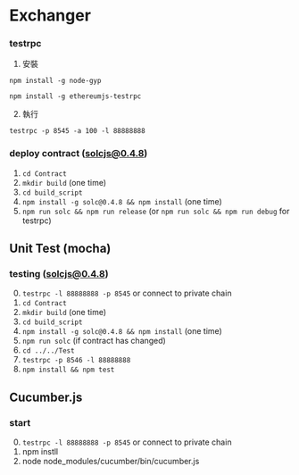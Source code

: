 # Exchanger


### testrpc

1. 安裝

  ```npm install -g node-gyp```

  ```npm install -g ethereumjs-testrpc```

2. 執行

  ```testrpc -p 8545 -a 100 -l 88888888```

### deploy contract (solcjs@0.4.8)

1. ```cd Contract```
2. ```mkdir build``` (one time)
3. ```cd build_script```
4. ```npm install -g solc@0.4.8 && npm install``` (one time)
5. ```npm run solc && npm run release``` (or ```npm run solc && npm run debug``` for testrpc)

## Unit Test (mocha)
### testing (solcjs@0.4.8)

0. ```testrpc -l 88888888 -p 8545``` or connect to private chain
1. ```cd Contract```
2. ```mkdir build``` (one time)
3. ```cd build_script```
4. ```npm install -g solc@0.4.8 && npm install``` (one time)
5. ```npm run solc``` (if contract has changed)
6. ```cd ../../Test```
7. ```testrpc -p 8546 -l 88888888```
8. ```npm install && npm test```

## Cucumber.js
### start ###

0. ```testrpc -l 88888888 -p 8545``` or connect to private chain
1. npm instll
2. node node_modules/cucumber/bin/cucumber.js 
